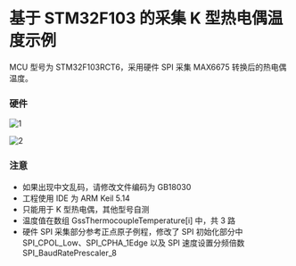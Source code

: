 # 基于 STM32F103 的采集 K 型热电偶温度示例

MCU 型号为 STM32F103RCT6，采用硬件 SPI 采集 MAX6675 转换后的热电偶温度。

### 硬件

![1](https://user-images.githubusercontent.com/117444566/229395000-9151f18d-b395-4e2a-a816-00840ec0dbcc.png)

![2](https://user-images.githubusercontent.com/117444566/229395037-2150f79b-ba96-4af4-af0c-ce33a2fcef6b.png)

### 注意

- 如果出现中文乱码，请修改文件编码为 GB18030
- 工程使用 IDE 为 ARM Keil 5.14
- 只能用于 K 型热电偶，其他型号自测
- 温度值在数组 GssThermocoupleTemperature[i] 中，共 3 路
- 硬件 SPI 采集部分参考正点原子例程，修改了 SPI 初始化部分中 SPI_CPOL_Low、SPI_CPHA_1Edge 以及 SPI 速度设置分频倍数 SPI_BaudRatePrescaler_8
